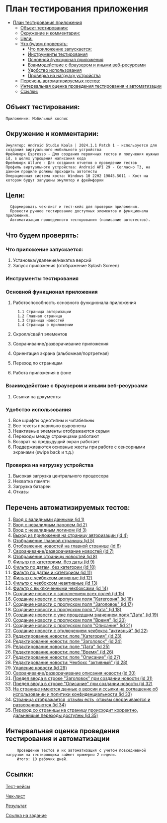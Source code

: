# План тестирования приложения

<!-- TOC -->
* [План тестирования приложения](#план-тестирования-приложения)
  * [Объект тестирования:](#объект-тестирования-)
  * [Окружение и комментарии:](#окружение-и-комментарии)
  * [Цели:](#цели)
  * [Что будем проверять:](#что-будем-проверять)
    * [Что приложение запускается:](#что-приложение-запускается)
    * [Инструменты тестирования](#инструменты-тестирования)
    * [Основной функционал приложения](#основной-функционал-приложения)
    * [Взаимодействие с браузером и иными веб-ресурсами](#взаимодействие-с-браузером-и-иными-веб-ресурсами)
    * [Удобство использования](#удобство-использования)
    * [Проверка на нагрузку устройства](#проверка-на-нагрузку-устройства)
  * [Перечень автоматизируемых тестов:](#перечень-автоматизируемых-тестов)
  * [Интервальная оценка проведения тестирования и автоматизации](#интервальная-оценка-проведения-тестирования-и-автоматизации)
  * [Ссылки:](#ссылки)
<!-- TOC -->

## Объект тестирования: 

    Приложение: Мобильный хоспис

## Окружение и комментарии:

    Эмулятор: Android Studio Koala | 2024.1.1 Patch 1 - используется для создания виртуального мобильного устройства
    Фреймворк Espresso - Для создания первичных тестов и получения нужных id, в целях упрощения написания кода
    Фреймворк Аllure - Для создания отчетов о проведении тестов
    Профиль виртуального устройства: Android API 29 - Согласно ТЗ, на данном профиле должны проходить автотесты
    Операционная система хоста: Windows 10 22H2 19045.5011 - Хост на котором будут запущены эмулятор и фреймфорки

## Цели:
      
      Сформировать чек-лист и тест-кейс для проверки приложения.
      Провести ручное тестирование доступных элементов и функционала приложения. 
      Автоматизация проведенного тесторования (написание автотестов).

## Что будем проверять:

### Что приложение запускается:

1. Установка/удаление/накатка версий
2. Запуск приложения (отображение Splash Screen)

### Инструменты тестирования


### Основной функционал приложения

1. Работоспособность основного функционала приложения

         1.1 Страница авторизации
         1.2 Главная страница
         1.3 Страница новостей
         1.4 Страница о приложении
2. Скролл/свайп элементов
3. Сворачивание/разворачивание приложения
4. Ориентация экрана (альбомная/портретная)
5. Переход по страницам
6. Работа приложения в фоне


### Взаимодействие с браузером и иными веб-ресурсами

1. Ссылки на документы


### Удобство использования

1. Все шрифты однотипны и читабельны
2. Все тексты правильно выровнены
3. Неактивные элементы отображаются серым
4. Переходы между страницами работают
5. Возврат на предыдущий экран работает
6. Поддерживаются основные жесты при работе с сенсорными экранами (swipe back и т.д.)


### Проверка на нагрузку устройства

1. Высокая загрузка центрального процессора
2. Нехватка памяти
3. Загрузка батареи
4. Отказы


## Перечень автоматизируемых тестов:

1. [Вход с валидными данными (id 1)](Cases.xlsx)
2. [Вход с невалидным паролем (id 2)](Cases.xlsx)
3. [Вход с невалидным логином (id 3)](Cases.xlsx)
4. [Выход из приложения на страницу авторизации (id 4)](Cases.xlsx)
5. [Отображение главной страницы (id 5)](Cases.xlsx)
6. [Отображение новостей на главной странице (id 6)](Cases.xlsx)
7. [Сворачивание/разворачивание новостей (id 7)](Cases.xlsx)
8. [Отображение страницы новостей (id 8)](Cases.xlsx)
9. [Фильтр по категориям, без даты (id 9)](Cases.xlsx)
10. [Фильтр по датам, без категории (id 10)](Cases.xlsx)
11. [Фильтр по датам и категориям (id 11)](Cases.xlsx)
12. [Фильтр с чекбоксом активные (id 12)](Cases.xlsx)
13. [Фильтр с чекбоксом неактивные (id 13)](Cases.xlsx)
14. [Фильтр с выключенными чекбоксами (id 14)](Cases.xlsx)
15. [Создание новости с заполнением всех полей (id 15)](Cases.xlsx)
16. [Создание новости с пропуском поля "Категория" (id 16)](Cases.xlsx)
17. [Создание новости с пропуском поля "Заголовок" (id 17)](Cases.xlsx)
18. [Создание новости с пропуском поля "Дата" (id 18)](Cases.xlsx)
19. [Создание новости с уже прошедшим значением поля "Дата" (id 19)](Cases.xlsx)
20. [Создание новости с пропуском поля "Время" (id 20)](Cases.xlsx)
21. [Создание новости с пропуском поля "Описание" (id 21)](Cases.xlsx)
22. [Создание новости с отключением чекбокса "активный" (id 22)](Cases.xlsx)
23. [Редактирование новости: поле "Категория" (id 23)](Cases.xlsx)
24. [Редактирование новости: поле "Заголовок" (id 24)](Cases.xlsx)
25. [Редактирование новости: поле "Дата" (id 25)](Cases.xlsx)
26. [Редактирование новости: поле "Время" (id 26)](Cases.xlsx)
27. [Редактирование новости: поле "Описание" (id 27)](Cases.xlsx)
28. [Редактирование новости: Чекбокс "активный" (id 28)](Cases.xlsx)
29. [Удаление новости (id 29)](Cases.xlsx)
30. [Сворачивание/разворачивание описания новости (id 30)](Cases.xlsx)
31. [Предел ввода в строке "Заголовок" при создании новости (id 31)](Cases.xlsx)
32. [Предел ввода в строке "Описание" при создании новости (id 32)](Cases.xlsx)
33. [На странице имеются данные о версии и ссылки на соглашение об использовании и политики конфиденциальности (id 33)](Cases.xlsx)
34. [Страница отображается, отзывы есть, отзывы сворачиваются и разворачиваются (id 34)](Cases.xlsx)
35. [Переход со страницы на страницу происходит корректно, дальнейшие переходы доступны (id 35)](Cases.xlsx)


## Интервальная оценка проведения тестирования и автоматизации

         Проведение тестов и их автоматизация с учетом повседневной нагрузки на тестировщика займет примерно 2 недели.
         Итого: 10 рабочих дней.

## Ссылки:

   [Тест-кейсы](Cases.xlsx)

   [Чек-лист](Check.xlsx)

   [Результат](Result.md)

   [Ссылка на задание](https://github.com/netology-code/qamid-diplom?tab=readme-ov-file#%D1%86%D0%B5%D0%BB%D0%B8-%D0%BF%D1%80%D0%BE%D0%B5%D0%BA%D1%82%D0%B0)